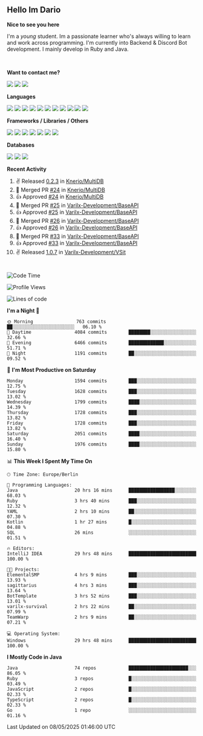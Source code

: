 <h2>Hello Im Dario</h2>

**Nice to see you here**

I'm a *young* student. Im a passionate learner who's always willing to learn and work across
programming. I'm currently into Backend & Discord Bot development. I mainly develop in Ruby and Java.

<br/>

**Want to contact me?**

<a href="https://github.com/knerio"><img src="https://img.shields.io/badge/-Github-blue?style=for-the-badge&logo=github&logoColor=white"/></a> <a href="https://discord.com/users/639416958923702292"><img src="https://img.shields.io/badge/-knerio-blue?style=for-the-badge&logo=discord&logoColor=white"/></a> <a href="https://twitch.tv/dopalos_"><img src="https://img.shields.io/badge/-twitch-blue?style=for-the-badge&logo=twitch&logoColor=white"/></a>

**Languages**

<img src="https://img.shields.io/badge/-Java-blue?style=for-the-badge&logo=java&logoColor=white"/> <img src="https://img.shields.io/badge/-Ruby-blue?style=for-the-badge&logo=Ruby&logoColor=white"/> <img src="https://img.shields.io/badge/-Git-blue?style=for-the-badge&logo=Git&logoColor=white"/> <img src="https://img.shields.io/badge/-HTML-blue?style=for-the-badge&logo=html5&logoColor=white"/> <img src="https://img.shields.io/badge/-CSS-blue?style=for-the-badge&logo=CSS3&logoColor=white"/> <img src="https://img.shields.io/badge/-Javascript-blue?style=for-the-badge&logo=javascript&logoColor=white"/> <img src="https://img.shields.io/badge/-Typescript-blue?style=for-the-badge&logo=TypeScript&logoColor=white"/> <img src="https://img.shields.io/badge/-Kotlin-blue?style=for-the-badge&logo=kotlin&logoColor=white"/> <img src="https://img.shields.io/badge/-SQL-blue?style=for-the-badge&logo=MYSQL&logoColor=white"/> <img src="https://img.shields.io/badge/-Markdown-blue?style=for-the-badge&logo=Markdown&logoColor=white"/> <img src="https://img.shields.io/badge/-JSON-blue?style=for-the-badge&logo=JSON&logoColor=white"/>
<br/>

 **Frameworks / Libraries / Others**

<img src="https://img.shields.io/badge/-Ruby_On_Rails-blue?style=for-the-badge&logo=ruby-on-rails&logoColor=white"/> <img src="https://img.shields.io/badge/-JDA-blue?style=for-the-badge&logo=JDA&logoColor=white"/> <img src="https://img.shields.io/badge/-Bootstrap-blue?style=for-the-badge&logo=Bootstrap&logoColor=white"/> <img src="https://img.shields.io/badge/-Node.JS-blue?style=for-the-badge&logo=node.js&logoColor=white"/> <img src="https://img.shields.io/badge/-React-blue?style=for-the-badge&logo=React&logoColor=white"/> <img src="https://img.shields.io/badge/-Express-blue?style=for-the-badge&logo=Express&logoColor=white"/> <img src="https://img.shields.io/badge/-Next.Js-blue?style=for-the-badge&logo=Next.Js&logoColor=white"/>

**Databases**

<img src="https://img.shields.io/badge/-MongoDB-blue?style=for-the-badge&logo=mongodb&logoColor=white"/> <img src="https://img.shields.io/badge/-MariaDB-blue?style=for-the-badge&logo=MariaDB&logoColor=white"/>
<img src="https://img.shields.io/badge/-PostgreSQL-blue?style=for-the-badge&logo=PostgreSQl&logoColor=white"/>

**Recent Activity**

<!--RECENT_ACTIVITY:start-->
1. ✌️ Released [0.2.3](https://github.com/Knerio/MultiDB/releases/tag/0.2.3) in [Knerio/MultiDB](https://github.com/Knerio/MultiDB)<br>
2. 🎉 Merged PR [#24](https://github.com/Knerio/MultiDB/pull/24) in [Knerio/MultiDB](https://github.com/Knerio/MultiDB)<br>
3. 👍 Approved [#24](https://github.com/Knerio/MultiDB/pull/24#pullrequestreview-2818406063) in [Knerio/MultiDB](https://github.com/Knerio/MultiDB)<br>
4. 🎉 Merged PR [#25](https://github.com/Varilx-Development/BaseAPI/pull/25) in [Varilx-Development/BaseAPI](https://github.com/Varilx-Development/BaseAPI)<br>
5. 👍 Approved [#25](https://github.com/Varilx-Development/BaseAPI/pull/25#pullrequestreview-2815714838) in [Varilx-Development/BaseAPI](https://github.com/Varilx-Development/BaseAPI)<br>
6. 🎉 Merged PR [#26](https://github.com/Varilx-Development/BaseAPI/pull/26) in [Varilx-Development/BaseAPI](https://github.com/Varilx-Development/BaseAPI)<br>
7. 👍 Approved [#26](https://github.com/Varilx-Development/BaseAPI/pull/26#pullrequestreview-2815714460) in [Varilx-Development/BaseAPI](https://github.com/Varilx-Development/BaseAPI)<br>
8. 🎉 Merged PR [#33](https://github.com/Varilx-Development/BaseAPI/pull/33) in [Varilx-Development/BaseAPI](https://github.com/Varilx-Development/BaseAPI)<br>
9. 👍 Approved [#33](https://github.com/Varilx-Development/BaseAPI/pull/33#pullrequestreview-2815713898) in [Varilx-Development/BaseAPI](https://github.com/Varilx-Development/BaseAPI)<br>
10. ✌️ Released [1.0.7](https://github.com/Varilx-Development/VSit/releases/tag/1.0.7) in [Varilx-Development/VSit](https://github.com/Varilx-Development/VSit)<br>
<!--RECENT_ACTIVITY:end-->
 
#

<!--START_SECTION:waka-->
![Code Time](http://img.shields.io/badge/Code%20Time-1%2C121%20hrs%2027%20mins-blue)

![Profile Views](http://img.shields.io/badge/Profile%20Views-0-blue)

![Lines of code](https://img.shields.io/badge/From%20Hello%20World%20I%27ve%20Written-967.6%20thousand%20lines%20of%20code-blue)

**I'm a Night 🦉** 

```text
🌞 Morning                763 commits         ██░░░░░░░░░░░░░░░░░░░░░░░   06.10 % 
🌆 Daytime                4084 commits        ████████░░░░░░░░░░░░░░░░░   32.66 % 
🌃 Evening                6466 commits        █████████████░░░░░░░░░░░░   51.71 % 
🌙 Night                  1191 commits        ██░░░░░░░░░░░░░░░░░░░░░░░   09.52 % 
```
📅 **I'm Most Productive on Saturday** 

```text
Monday                   1594 commits        ███░░░░░░░░░░░░░░░░░░░░░░   12.75 % 
Tuesday                  1628 commits        ███░░░░░░░░░░░░░░░░░░░░░░   13.02 % 
Wednesday                1799 commits        ████░░░░░░░░░░░░░░░░░░░░░   14.39 % 
Thursday                 1728 commits        ███░░░░░░░░░░░░░░░░░░░░░░   13.82 % 
Friday                   1728 commits        ███░░░░░░░░░░░░░░░░░░░░░░   13.82 % 
Saturday                 2051 commits        ████░░░░░░░░░░░░░░░░░░░░░   16.40 % 
Sunday                   1976 commits        ████░░░░░░░░░░░░░░░░░░░░░   15.80 % 
```


📊 **This Week I Spent My Time On** 

```text
🕑︎ Time Zone: Europe/Berlin

💬 Programming Languages: 
Java                     20 hrs 16 mins      █████████████████░░░░░░░░   68.03 % 
Ruby                     3 hrs 40 mins       ███░░░░░░░░░░░░░░░░░░░░░░   12.32 % 
YAML                     2 hrs 10 mins       ██░░░░░░░░░░░░░░░░░░░░░░░   07.30 % 
Kotlin                   1 hr 27 mins        █░░░░░░░░░░░░░░░░░░░░░░░░   04.88 % 
SQL                      26 mins             ░░░░░░░░░░░░░░░░░░░░░░░░░   01.51 % 

🔥 Editors: 
IntelliJ IDEA            29 hrs 48 mins      █████████████████████████   100.00 % 

🐱‍💻 Projects: 
ElementalSMP             4 hrs 9 mins        ███░░░░░░░░░░░░░░░░░░░░░░   13.93 % 
sagittarius              4 hrs 3 mins        ███░░░░░░░░░░░░░░░░░░░░░░   13.64 % 
BotTemplate              3 hrs 52 mins       ███░░░░░░░░░░░░░░░░░░░░░░   13.01 % 
varilx-survival          2 hrs 22 mins       ██░░░░░░░░░░░░░░░░░░░░░░░   07.99 % 
TeamWarp                 2 hrs 9 mins        ██░░░░░░░░░░░░░░░░░░░░░░░   07.21 % 

💻 Operating System: 
Windows                  29 hrs 48 mins      █████████████████████████   100.00 % 
```

**I Mostly Code in Java** 

```text
Java                     74 repos            ██████████████████████░░░   86.05 % 
Ruby                     3 repos             █░░░░░░░░░░░░░░░░░░░░░░░░   03.49 % 
JavaScript               2 repos             █░░░░░░░░░░░░░░░░░░░░░░░░   02.33 % 
TypeScript               2 repos             █░░░░░░░░░░░░░░░░░░░░░░░░   02.33 % 
Go                       1 repo              ░░░░░░░░░░░░░░░░░░░░░░░░░   01.16 % 
```




 Last Updated on 08/05/2025 01:46:00 UTC
<!--END_SECTION:waka-->


